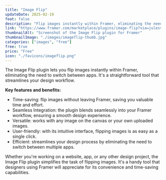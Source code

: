 ```yaml
---
title: "Image Flip"
updateDate: 2025-02-19
feat: false
description: "Flip images instantly within Framer, eliminating the need to switch between apps."
link: "https://www.framer.com/marketplace/plugins/image-flip?via=julesvcode"
thumbnailAlt: "Screenshot of the Image Flip plugin for Framer"
thumbnailImage: "./images/imageflip-thumb.jpg"
categories: ["images", "free"]
free: true
price: "Free"
icon: "./favicons/imageflip.png"
---
```


The Image Flip plugin lets you flip images instantly within Framer, eliminating the need to switch between apps. It's a straightforward tool that streamlines your design workflow.

<b>Key features and benefits:</b>
- Time-saving: flip images without leaving Framer, saving you valuable time and effort.
- Seamless Integration: the plugin blends seamlessly into your Framer workflow, ensuring a smooth design experience.
- Versatile: works with any image on the canvas or your own uploaded images.
- User-friendly: with its intuitive interface, flipping images is as easy as a single click.
- Efficient: streamlines your design process by eliminating the need to switch between multiple apps.

Whether you're working on a website, app, or any other design project, the Image Flip plugin simplifies the task of flipping images. It's a handy tool that designers using Framer will appreciate for its convenience and time-saving capabilities.